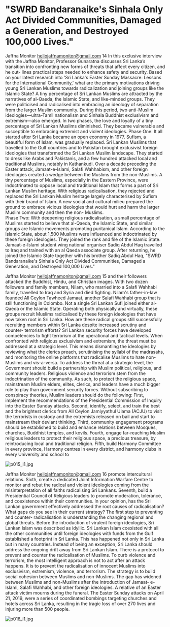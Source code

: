 # "SWRD Bandaranaike's Sinhala Only Act Divided Communities, Damaged a Generation, and Destroyed 100,000 Lives."

Jaffna Monitor
hellojaffnamonitor@gmail.com
14
In this exclusive interview with the Jaffna 
Monitor, Professor Gunaratna discusses Sri 
Lanka’s transition into confronting new forms 
of threats that affect every citizen, and he out-
lines practical steps needed to enhance safety 
and security.
Based on your latest research into 
'Sri Lanka's Easter Sunday Massacre: 
Lessons for the International 
Community,' what are the primary 
motivations driving young Sri Lankan 
Muslims towards radicalization and 
joining groups like the Islamic State?
A tiny percentage of Sri Lankan Muslims 
are attracted by the narratives of al-Qaeda, 
the Islamic State, and like-minded groups. 
They were politicised and radicalised into 
embracing an ideology of separation from the 
larger Muslim community. During this period, 
two anti-Muslim ideologies—ultra-Tamil 
nationalism and Sinhala Buddhist exclusivism 
and extremism—also emerged. In two phases, 
the love and loyalty of a tiny percentage of Sri 
Lankan Muslims diminished. They became 
vulnerable and susceptible to embracing 
extremist and violent ideologies.
Phase One: It all started after Sri Lanka 
became an open economy in 1977. Sufism, 
a beautiful form of Islam, was gradually 
replaced. Sri Lankan Muslims that travelled 
to the Gulf countries and to Pakistan brought 
exclusivist foreign ideologies that transformed 
the Sri Lankan Muslim landscape. They 
started to dress like Arabs and Pakistanis, and 
a few hundred attacked local and traditional 
Muslims, notably in Kathankudi.
Over a decade preceding the Easter attack, 
Jamaat-e-Islami, Salafi Wahhabism, and 
other foreign ideologies created a wedge 
between the Muslims from the non-Muslims. 
A tiny percentage of Muslims, especially in 
the Eastern Province, were indoctrinated 
to oppose local and traditional Islam that 
forms a part of Sri Lankan Muslim heritage. 
With religious radicalisation, they rejected 
and replaced the Sri Lankan Muslim heritage 
largely characterised by Sufism with their 
brand of Islam. A new social and cultural 
milieu prepared the ground to embrace vicious 
ideologies that would hurt and harm the 
larger Muslim community and then the non-
Muslims.   
Phase Two: With deepening religious 
radicalisation, a small percentage of Muslims 
started to believe that al-Qaeda, the Islamic 
State, and similar groups are Islamic 
movements promoting puritanical Islam. 
According to the Islamic State, about 1,500 
Muslims were influenced and indoctrinated by 
these foreign ideologies. They joined the rank 
and file of the Islamic State.
Jamaat-e-Islami student wing national 
organiser Sadiq Abdul Haq travelled to Iraq 
and trained with an al Qaeda associate group. 
After returning, he joined the Islamic State 
together with his brother Sadiq Abdul Haq, 
"SWRD Bandaranaike's Sinhala Only 
Act Divided Communities, Damaged a 
Generation, and Destroyed 100,000 Lives."

Jaffna Monitor
hellojaffnamonitor@gmail.com
15
and their followers attacked the 
Buddhist, Hindu, and Christian 
images. With two dozen followers 
and family members, Nilam, who 
married into a Salafi Wahhabi 
family, travelled to Iraq and 
Syria and died fighting. Nilam's 
father-in-law founded All Ceylon 
Tawheed Jamaat, another Salafi 
Wahhabi group that is still 
functioning in Colombo.
Not a single Sri Lankan Sufi joined 
either al-Qaeda or the Islamic 
State. Operating both physically 
and virtually, these groups recruit 
Muslims radicalised by these 
foreign ideologies that have now 
taken root in Sri Lanka.
How are these radical 
groups still successfully 
recruiting members within 
Sri Lanka despite increased 
scrutiny and counter-
terrorism efforts?
Sri Lankan security forces have 
developed competencies to fight 
terrorism at the operational and 
tactical levels. When confronted 
with religious exclusivism and 
extremism, the threat must be 
addressed at a strategic level. This 
means dismantling the ideologies 
by reviewing what the clerics 
preach, scrutinising the syllabi of 
the madrasahs, and monitoring 
the online platforms that radicalise 
Muslims to hate non-Muslims and 
vis-a-versa.
To address the threat at a strategic 
level, the Government should build a partnership with 
Muslim political, religious, and community leaders. 
Religious violence and terrorism stem from the 
indoctrination of the community. As such, to protect 
the religious space, mainstream Muslim elders, elites, 
clerics, and leaders have a much bigger role to play than 
government security forces.
Without subscribing to conspiracy theories, Muslim 
leaders should do the following:  First, implement the 
recommendations of the Presidential Commission of 
Inquiry into the Easter Sunday attacks. Second, identify, 
select, and train the best and the brightest clerics from All 
Ceylon Jamiyyathul Ulama (ACJU) to visit the terrorists 
in custody and the extremists released on bail and start 
to mainstream their deviant thinking. Third, community 
engagement programs should be established to build 
and enhance relations between Mosques, churches, 
Buddhist temples, and kovils. Fourth, engage far-reaching 
Muslim religious leaders to protect their religious 
space, a precious treasure, by reintroducing local and 
traditional religion. Fifth, build Harmony Committee 
in every province, Harmony centres in every district, 
and harmony clubs in every University and school to

![p015_i1.jpg](images_out/008_swrd_bandaranaikes_sinhala_only_act_divided_commun/p015_i1.jpg)

Jaffna Monitor
hellojaffnamonitor@gmail.com
16
promote intercultural relations. Sixth, create 
a dedicated Joint Information Warfare Centre 
to monitor and rebut the radical and violent 
ideologies coming from the misinterpretation 
of all faiths radicalising Sri Lankans. Seventh, 
build a Presidential Council of Religious 
leaders to promote moderation, tolerance, and 
coexistence within their communities.
In your opinion, has the Sri Lankan 
government effectively addressed 
the root causes of radicalisation? 
What gaps do you see in their current 
strategy?
The first step to preventing and counter-
radicalisation is understanding the changing 
regional and global threats.
Before the introduction of virulent foreign 
ideologies, Sri Lankan Islam was described as 
idyllic. Sri Lankan Islam coexisted with all the 
other communities until foreign ideologies 
with funds from the Gulf established a 
footprint in Sri Lanka. This has happened 
not only in Sri Lanka but in many countries. 
Instead of being an exception, Sri Lanka 
should address the ongoing drift away from Sri 
Lankan Islam.
There is a protocol to prevent and counter the 
radicalisation of Muslims. To curb violence 
and terrorism, the most intelligent approach 
is not to act after an attack happens. It is to 
prevent the radicalisation of innocent Muslims 
into exclusivism, extremism, violence, and 
terrorism. The strategy is to build social 
cohesion between Muslims and non-Muslims. 
The gap has widened between Muslims and 
non-Muslims after the introduction of Jamaat-
e-Islami, Salafi Wahhabi, and other foreign 
ideologies.
A relative of an Easter attack victim mourns during the funeral. The Easter Sunday attacks on April 21, 2019, were a series of 
coordinated bombings targeting churches and hotels across Sri Lanka, resulting in the tragic loss of over 270 lives and injuring 
more than 500 people.

![p016_i1.jpg](images_out/008_swrd_bandaranaikes_sinhala_only_act_divided_commun/p016_i1.jpg)

